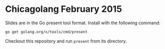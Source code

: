# Chicagolang February 2015

Slides are in the Go present tool format. Install with the following command:

    go get golang.org/x/tools/cmd/present

Checkout this repository and run ```present``` from its directory.
